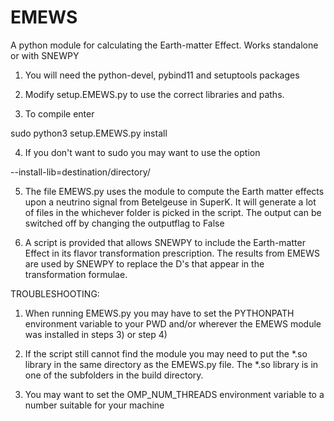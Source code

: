 # EMEWS
A python module for calculating the Earth-matter Effect. Works standalone or with SNEWPY

1) You will need the python-devel, pybind11 and setuptools packages

2) Modify setup.EMEWS.py to use the correct libraries and paths. 

3) To compile enter 

sudo python3 setup.EMEWS.py install 

4) If you don't want to sudo you may want to use the option

--install-lib=destination/directory/

5) The file EMEWS.py uses the module to compute the Earth matter effects upon a neutrino signal
   from Betelgeuse in SuperK. It will generate a lot of files in the whichever folder is picked
   in the script. The output can be switched off by changing the outputflag to False

6) A script is provided that allows SNEWPY to include the Earth-matter Effect in its flavor transformation
   prescription. The results from EMEWS are used by SNEWPY to replace the D's that appear in the transformation formulae.  

TROUBLESHOOTING:

1) When running EMEWS.py you may have to set the PYTHONPATH environment variable to your PWD
   and/or wherever the EMEWS module was installed in steps 3) or step 4)

2) If the script still cannot find the module you may need to put the *.so library in the same directory
   as the EMEWS.py file. The *.so library is in one of the subfolders in the build directory. 

3) You may want to set the OMP_NUM_THREADS environment variable to a number suitable for your machine


